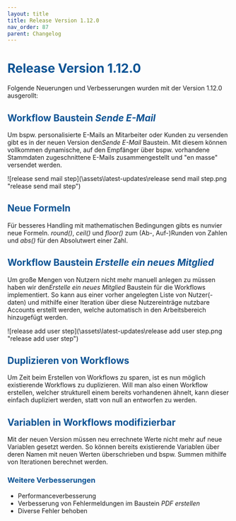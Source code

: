 ```yaml
---
layout: title
title: Release Version 1.12.0
nav_order: 87
parent: Changelog
---
```


# <span style="color:#0b5394">**Release Version 1.12.0**</span>

Folgende Neuerungen und Verbesserungen wurden mit der Version 1.12.0 ausgerollt:

## <span style="color:#0b5394">**Workflow Baustein _Sende E-Mail_**</span>

Um bspw. personalisierte E-Mails an Mitarbeiter oder Kunden zu versenden gibt es in der neuen Version den*Sende E-Mail* Baustein.
Mit diesem können vollkommen dynamische, auf den Empfänger über bspw. vorhandene Stammdaten zugeschnittene E-Mails zusammengestellt und "en masse" versendet werden.

![release send mail step](\assets\latest-updates\release send mail step.png "release send mail step")

## <span style="color:#0b5394">**Neue Formeln**</span>

Für besseres Handling mit mathematischen Bedingungen gibts es nunvier neue Formeln.
_round()_, _ceil()_ und _floor()_ zum (Ab-, Auf-)Runden von Zahlen und _abs()_ für den Absolutwert einer Zahl.

## <span style="color:#0b5394">**Workflow Baustein _Erstelle ein neues Mitglied_**</span>

Um große Mengen von Nutzern nicht mehr manuell anlegen zu müssen haben wir den*Erstelle ein neues Mitglied* Baustein für die Workflows implementiert. So kann aus einer vorher angelegten Liste von Nutzer(-daten) und mithilfe einer Iteration über diese Nutzereinträge nutzbare Accounts erstellt werden, welche automatisch in den Arbeitsbereich hinzugefügt werden.

![release add user step](\assets\latest-updates\release add user step.png "release add user step")

## <span style="color:#0b5394">**Duplizieren von Workflows**</span>

Um Zeit beim Erstellen von Workflows zu sparen, ist es nun möglich existierende Workflows zu duplizieren.
Will man also einen Workflow erstellen, welcher strukturell einem bereits vorhandenen ähnelt, kann dieser einfach dupliziert werden, statt von null an entworfen zu werden.

## <span style="color:#0b5394">**Variablen in Workflows modifizierbar**</span>

Mit der neuen Version müssen neu errechnete Werte nicht mehr auf neue Variablen gesetzt werden.
So können bereits existierende Variablen über deren Namen mit neuen Werten überschrieben und bspw.
Summen mithilfe von Iterationen berechnet werden.

### <span style="color:#0b5394">**Weitere Verbesserungen**</span>

-   Performanceverbesserung
-   Verbesserung von Fehlermeldungen im Baustein _PDF erstellen_
-   Diverse Fehler behoben
